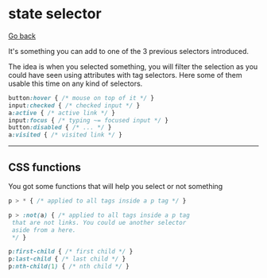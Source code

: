 # state selector

[Go back](..)

It's something you can add to one
of the 3 previous selectors introduced.

The idea is when you selected something,
you will filter the selection as you could
have seen using attributes with tag selectors.
Here some of them usable this time on any kind
of selectors.

```css
button:hover { /* mouse on top of it */ }
input:checked { /* checked input */ }
a:active { /* active link */ }
input:focus { /* typing ~= focused input */ }
button:disabled { /* ... */ }
a:visited { /* visited link */ }
```

<hr class="sr">

## CSS functions

You got some functions that will help you select
or not something

```css
p > * { /* applied to all tags inside a p tag */ }

p > :not(a) { /* applied to all tags inside a p tag
 that are not links. You could ue another selector
 aside from a here.
 */ }

p:first-child { /* first child */ }
p:last-child { /* last child */ }
p:nth-child(1) { /* nth child */ }
```
